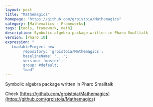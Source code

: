 ```yaml
---
layout: post
title: "Mathemagics"
homepage: "https://github.com/grpistoia/Mathemagics"
category: [Mathematics - Frameworks]
tags: [tools, framework, math]
description: Symbolic algebra package written in Pharo Smalltalk
version: [Pharo 10]
expression: "
   LoadableProject new 
		repository: 'grpistoia/Mathemagics'; 
		baselineName: '...'; 
		version: 'master';
		group: #default;
		load"
---
```


Symbolic algebra package written in Pharo Smalltalk

Check [https://github.com/grpistoia/Mathemagics](https://github.com/grpistoia/Mathemagics) 